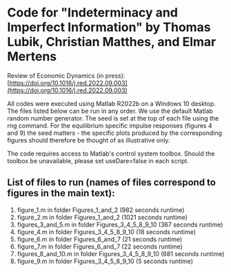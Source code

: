 # Code for "Indeterminacy and Imperfect Information" by Thomas Lubik, Christian Matthes, and Elmar Mertens

Review of Economic Dynamics (in press): [https://doi.org/10.1016/j.red.2022.09.003](https://doi.org/10.1016/j.red.2022.09.003)


All codes were executed using Matlab R2022b on a Windows 10 desktop. The files listed below can be run in any order. We use the default Matlab random number generator. The seed is set at the top of each file using the rng command. For the equilibrium specific impulse responses (figures 4 and 9) the seed matters - the specific plots produced by the corresponding figures should therefore be thought of as illustrative only.

The code requires access to Matlab's control system toolbox. Should the toolbox be unavailable, please set useDare=false in each script. 

## List of files to run (names of files correspond to figures in the main text):

1. figure_1.m in folder Figures_1_and_2 (982 seconds runtime)
2. figure_2.m in folder Figures_1_and_2 (1021 seconds runtime)
3. figures_3_and_5.m in folder Figures_3_4_5_8_9_10 (367 seconds runtime)  
4. figure_4.m in folder Figures_3_4_5_8_9_10 (18 seconds runtime)
5. figure_6.m in folder Figures_6_and_7 (21 seconds runtime)
6. figure_7.m in folder Figures_6_and_7 (22 seconds runtime)
7. figures_8_and_10.m in folder Figures_3_4_5_8_9_10 (681 seconds runtime)
8. figure_9.m in folder Figures_3_4_5_8_9_10 (5 seconds runtime)
